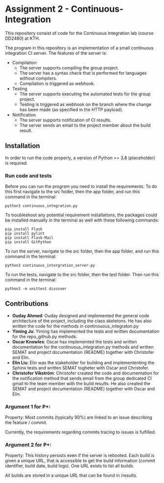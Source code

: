 # Assignment 2 - Continuous-Integration
This repository consist of code for the Continuous Integration lab (course DD2480) at KTH. 

The program in this repository is an implementation of a small continuous integration CI server. The features of the server is:
- Compilation
    - The server supports compiling the group project.
    - The server has a syntax check that is performed for languages without compilers. 
    - Compilation is triggered as webhook.
- Testing
    - The server supports executing the automated tests for the group project. 
    - Testing is triggered as webhook on the branch where the change has been made (as specified in the HTTP payload).
- Notification
    - The server supports notification of CI results.
    - The server sends an email to the project member about the build result. 

## Installation
In order to run the code properly, a version of Python >= 3.8 (placeholder) is required.

### Run code and tests
Before you can run the program you need to install the requirements. To do this first navigate to the src folder, then the app folder, and run this command in the terminal:

    python3 continuous_integration.py

To troubleshoot any potential requirement installations, the packages could be installed manually in the terminal as well with these following commands:

    pip install Flask
    pip install pylint
    pip install Flask-Mail
    pip install GitPython

To run the server, navigate to the src folder, then the app folder, and run this command in the terminal:

    python3 continuous_intergration_server.py

To run the tests, navigate to the src folder, then the test folder. Then run this command in the terminal:
    
    python3 -m unittest discover


## Contributions

- **Ouday Ahmed**: Ouday designed and implemented the general code architecture of the project, including the class skeletons.  He has also written the code for the methods in continouous_integraton.py
- **Yiming Ju**: Yiming has implemented the tests and written documentation for the repo_github.py methods. 
- **Oscar Knowles**: Oscar has implemented the tests and written documentation for the continuous_integration.py methods and written SEMAT and project documentation (README) together with Christofer and Elin. 
- **Elin Liu**: Elin was the stakeholder for building and implemententing the Sphinx tests and written SEMAT togheter with Oscar and Christofer.
- **Christofer Vikström**: Christofer created the code and documentation for the notification method that sends email from the group dedicated CI gmail to the team member with the build results. He also created the SEMAT and project documentation (README) together with Oscar and Elin. 


### Argument 1 for P+:
Property: Most commits (typically 90%) are linked to an issue describing the feature / commit.

Currently, the requirements regarding commits tracing to issues is fulfilled.

### Argument 2 for P+:
Property: This history persists even if the server is rebooted. Each build is given a unique URL, that is accessible to get the build information (commit identifier, build date, build logs). One URL exists to list all builds.

All builds are stored in a unique URL that can be found in /results.



